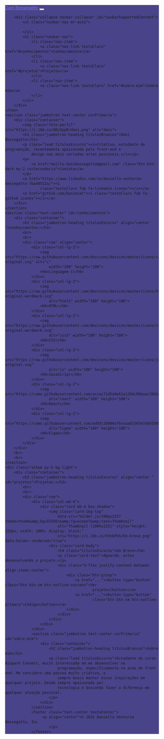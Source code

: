 
<head>
    <meta charset="UTF-8">
    <meta http-equiv="X-UA-Compatible" content="IE=edge">
    <meta name="viewport" content="width=device-width, initial-scale=1.0">
    <title>Portifólio</title>
    <link rel="stylesheet" href="https://cdn.jsdelivr.net/npm/bootstrap@4.3.1/dist/css/bootstrap.min.css"
        integrity="sha384-ggOyR0iXCbMQv3Xipma34MD+dH/1fQ784/j6cY/iJTQUOhcWr7x9JvoRxT2MZw1T" crossorigin="anonymous">
    <script src="https://cdn.jsdelivr.net/npm/bootstrap@4.3.1/dist/js/bootstrap.min.js"
        integrity="sha384-JjSmVgyd0p3pXB1rRibZUAYoIIy6OrQ6VrjIEaFf/nJGzIxFDsf4x0xIM+B07jRM"
        crossorigin="anonymous"></script>
    <script src="https://code.jquery.com/jquery-3.3.1.slim.min.js"
        integrity="sha384-q8i/X+965DzO0rT7abK41JStQIAqVgRVzpbzo5smXKp4YfRvH+8abtTE1Pi6jizo"
        crossorigin="anonymous"></script>
    <script src="https://cdn.jsdelivr.net/npm/popper.js@1.14.7/dist/umd/popper.min.js"
        integrity="sha384-UO2eT0CpHqdSJQ6hJty5KVphtPhzWj9WO1clHTMGa3JDZwrnQq4sF86dIHNDz0W1"
        crossorigin="anonymous"></script>
    <script src="https://kit.fontawesome.com/6c8549fd66.js" crossorigin="anonymous"></script>
    <style>
        .foto-perfil {
            height: 100%;
            width: auto;
            max-width: 100%;
            border-radius: 5%;
        }
        .corPrimaria {
            background-color:#94DDDE;
        }
        .corSecundaria{
            background-color: #494389;
        }
        p{
            font-family: Arial, Helvetica, sans-serif;
            color:#494389
        }
        .icones {
            iconespadding-left: 5px;
        }
        .titulosBrancos{
            color:white;
        }
        .textoClaro{
            color:#7E74F1 !important;
        }
        .titulosEscuros{
            color: #494389;
        }
        .textoFooter{
            margin: 0px;
            padding-top: 15px;
            padding-bottom: 15px;
        }
        html{
            scroll-behavior: smooth;
        }
    </style>
</head>

<body>
    <nav class="navbar navbar-expand-lg navbar-light corSecundaria">
        <a class="navbar-brand textoClaro" href="#">Dani Bessegatto</a>
        <button class="navbar-toggler" type="button" data-toggle="collapse" data-target="#navbarSupportedContent"
            aria-controls="navbarSupportedContent" aria-expanded="false" aria-label="Toggle navigation">
            <span class="navbar-toggler-icon"></span>
        </button>

        <div class="collapse navbar-collapse" id="navbarSupportedContent">
            <ul class="navbar-nav mr-auto">

            </ul>
            <ul class="navbar-nav">
                <li class="nav-item">
                    <a class="nav-link textoClaro" href="#conhecimentos">Conhecimentos</a>
                </li>
                <li class="nav-item">
                    <a class="nav-link textoClaro" href="#projetos">Projetos</a>
                </li>
                <li class="nav-item">
                    <a class="nav-link textoClaro" href="#sobre-mim">Sobre mim</a>
                </li>
            </ul>
        </div>
    </nav>
    <section class="jumbotron text-center corPrimaria">
        <div class="container">
            <img class="foto-perfil" src="https://i.ibb.co/6Dv3ppR/dani.png" alt="dani">
            <h1 class="jumbotron-heading titulosBrancos">Dani Bessegatto</h1>
            <p class="lead titulosEscuros"><i>Criativa, estudante de programação, recentemente apaixonada pelo front-end e
                design nas mais variadas artes possíveis.</i></p>
            <p>
                <a href="mailto:danibessegatto@gmail.com" class="btn btn-dark my-2 corSecundaria">Contato</a>
            </p>
            <a href="https://www.linkedin.com/in/daniella-ventorim-bessegatto-7ba49512a/"><i
                    class="textoClaro fab fa-linkedin icones"></i></a>
            <a href="github.com/bessecat"><i class="textoClaro fab fa-github icones"></i></a>
        </div>
    </section>
    <section class="text-center" id="conhecimentos">
        <div class="container">
            <h2 class="jumbotron-heading titulosEscuros" align="center ">Conhecimentos:</h2>
            <br>
            <br>
            <div class="row" align="center">
                <div class="col-lg-2">
                    <img src="https://raw.githubusercontent.com/devicons/devicon/master/icons/c/c-original.svg" alt="c"
                        width="100" height="100">
                    <h6>Linguagem C</h6>
                </div>
                <div class="col-lg-2">
                    <img src="https://raw.githubusercontent.com/devicons/devicon/master/icons/html5/html5-original-wordmark.svg"
                        alt="html5" width="100" height="100">
                    <h6>HTML</h6>
                </div>
                <div class="col-lg-2">
                    <img src="https://raw.githubusercontent.com/devicons/devicon/master/icons/css3/css3-original-wordmark.svg"
                        alt="css3" width="100" height="100">
                    <h6>CSS</h6>
                </div>
                <div class="col-lg-2">
                    <img src="https://raw.githubusercontent.com/devicons/devicon/master/icons/javascript/javascript-original.svg"
                        alt="js" width="100" height="100">
                    <h6>JavaScript</h6>
                </div>
                <div class="col-lg-2">
                    <img src="https://camo.githubusercontent.com/accac71d5d4e61a129dc89eaac39d1c4c5437c44e18e085c2834a4297613ef50/68747470733a2f2f63646e2e776f726c64766563746f726c6f676f2e636f6d2f6c6f676f732f72656163742d322e737667"
                        alt="react" width="100" height="100">
                    <h6>React</h6>
                </div>
                <div class="col-lg-2">
                    <img src="https://camo.githubusercontent.com/ed93c2b000a76ceaad1503e7eb9356591b885227e82a36a005b9d3498b303ba5/68747470733a2f2f7777772e766563746f726c6f676f2e7a6f6e652f6c6f676f732f6669676d612f6669676d612d69636f6e2e737667"
                        alt="figma" width="100" height="100">
                    <h6>Figma</h6>
                </div>
            </div>
        </div>
        <br>
        <br>
    </section>
    <div class="album py-5 bg-light">
        <div class="container">
            <h2 class="jumbotron-heading titulosEscuros" align="center " id="projetos">Projetos:</h2>
            <br>
            <br>
            <div class="row">
                <div class="col-md-4">
                    <div class="card mb-4 box-shadow">
                        <img class="card-img-top"
                            data-src="holder.js/100px225?theme=thumb&amp;bg=55595c&amp;fg=eceeef&amp;text=Thumbnail"
                            alt="Thumbnail [100%x225]" style="height: 225px; width: 100%; display: block;"
                            src="https://i.ibb.co/93nbPkh/Em-breve.png" data-holder-rendered="true">
                        <div class="card-body">
                            <h4 class="titulosEscuros">Em Breve</h4>
                            <p class="card-text">Aguarde, estou desenvolvendo o projeto.</p>
                            <div class="d-flex justify-content-between align-items-center">
                                <div class="btn-group">
                                    <a href="..."><button type="button" class="btn btn-sm btn-outline-success">Ver
                                            projeto</button></a>
                                    <a href="..."><button type="button"
                                            class="btn btn-sm btn-outline-primary">Código</button></a>
                                </div>
                            </div>
                        </div>
                    </div>
                </div>
                <section class="jumbotron text-center corPrimaria" id="sobre-mim">
                    <div class="container">
                        <h2 class="jumbotron-heading titulosBrancos">Sobre mim</h2>
                        <p class="lead titulosEscuros">Estudante do curso Biopark Connect, muito interessada em me desenvolver na
                            programação, especificamente na area de front end. Me considero uma pessoa muito criativa, e
                            sempre busco manter essas inspirações em qualquer projeto. Desde sempre apaixonada por
                            tecnologia e buscando fazer a diferença em qualquer atuação possível.
                        </p>
                    </div>
                </section>
                <footer class="text-center textoFooter">
                     <p align="center">© 2022 Daniella Ventorim Bessegatto, Inc
                        </p>
                </footer>
